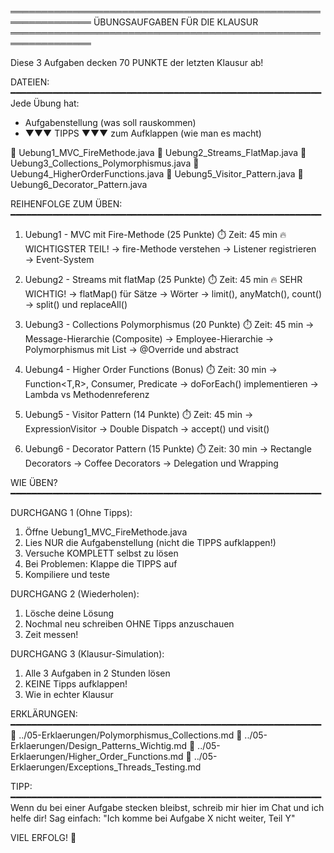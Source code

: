 ═══════════════════════════════════════════════════════════════
  ÜBUNGSAUFGABEN FÜR DIE KLAUSUR
═══════════════════════════════════════════════════════════════

Diese 3 Aufgaben decken 70 PUNKTE der letzten Klausur ab!

DATEIEN:
━━━━━━━━━━━━━━━━━━━━━━━━━━━━━━━━━━━━━━━━━━━━━━━━━━━━━━━━━━━
Jede Übung hat:
- Aufgabenstellung (was soll rauskommen)
- ▼▼▼ TIPPS ▼▼▼ zum Aufklappen (wie man es macht)

📝 Uebung1_MVC_FireMethode.java
📝 Uebung2_Streams_FlatMap.java
📝 Uebung3_Collections_Polymorphismus.java
📝 Uebung4_HigherOrderFunctions.java
📝 Uebung5_Visitor_Pattern.java
📝 Uebung6_Decorator_Pattern.java


REIHENFOLGE ZUM ÜBEN:
━━━━━━━━━━━━━━━━━━━━━━━━━━━━━━━━━━━━━━━━━━━━━━━━━━━━━━━━━━━

1. Uebung1 - MVC mit Fire-Methode (25 Punkte)
   ⏱️  Zeit: 45 min
   🔥 WICHTIGSTER TEIL!
   → fire-Methode verstehen
   → Listener registrieren
   → Event-System

2. Uebung2 - Streams mit flatMap (25 Punkte)
   ⏱️  Zeit: 45 min
   🔥 SEHR WICHTIG!
   → flatMap() für Sätze → Wörter
   → limit(), anyMatch(), count()
   → split() und replaceAll()

3. Uebung3 - Collections Polymorphismus (20 Punkte)
   ⏱️  Zeit: 45 min
   → Message-Hierarchie (Composite)
   → Employee-Hierarchie
   → Polymorphismus mit List<BaseClass>
   → @Override und abstract

4. Uebung4 - Higher Order Functions (Bonus)
   ⏱️  Zeit: 30 min
   → Function<T,R>, Consumer, Predicate
   → doForEach() implementieren
   → Lambda vs Methodenreferenz

5. Uebung5 - Visitor Pattern (14 Punkte)
   ⏱️  Zeit: 45 min
   → ExpressionVisitor
   → Double Dispatch
   → accept() und visit()

6. Uebung6 - Decorator Pattern (15 Punkte)
   ⏱️  Zeit: 30 min
   → Rectangle Decorators
   → Coffee Decorators
   → Delegation und Wrapping


WIE ÜBEN?
━━━━━━━━━━━━━━━━━━━━━━━━━━━━━━━━━━━━━━━━━━━━━━━━━━━━━━━━━━━

DURCHGANG 1 (Ohne Tipps):
1. Öffne Uebung1_MVC_FireMethode.java
2. Lies NUR die Aufgabenstellung (nicht die TIPPS aufklappen!)
3. Versuche KOMPLETT selbst zu lösen
4. Bei Problemen: Klappe die TIPPS auf
5. Kompiliere und teste

DURCHGANG 2 (Wiederholen):
1. Lösche deine Lösung
2. Nochmal neu schreiben OHNE Tipps anzuschauen
3. Zeit messen!

DURCHGANG 3 (Klausur-Simulation):
1. Alle 3 Aufgaben in 2 Stunden lösen
2. KEINE Tipps aufklappen!
3. Wie in echter Klausur


ERKLÄRUNGEN:
━━━━━━━━━━━━━━━━━━━━━━━━━━━━━━━━━━━━━━━━━━━━━━━━━━━━━━━━━━━
📖 ../05-Erklaerungen/Polymorphismus_Collections.md
📖 ../05-Erklaerungen/Design_Patterns_Wichtig.md
📖 ../05-Erklaerungen/Higher_Order_Functions.md
📖 ../05-Erklaerungen/Exceptions_Threads_Testing.md


TIPP:
━━━━━━━━━━━━━━━━━━━━━━━━━━━━━━━━━━━━━━━━━━━━━━━━━━━━━━━━━━━
Wenn du bei einer Aufgabe stecken bleibst, schreib mir hier
im Chat und ich helfe dir! Sag einfach:
"Ich komme bei Aufgabe X nicht weiter, Teil Y"


VIEL ERFOLG! 💪
